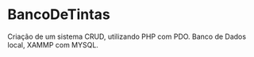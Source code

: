 # BancoDeTintas
Criação de um sistema CRUD, utilizando PHP com PDO. Banco de Dados local, XAMMP com MYSQL.

